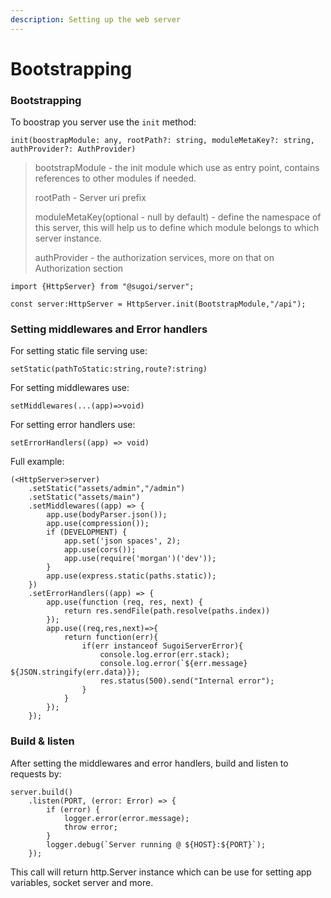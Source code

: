 ```yaml
---
description: Setting up the web server
---
```


# Bootstrapping

### Bootstrapping

To boostrap you server use the `init` method:

```text
init(boostrapModule: any, rootPath?: string, moduleMetaKey?: string, authProvider?: AuthProvider)
```

> bootstrapModule - the init module which use as entry point, contains references to other modules if needed.
>
> rootPath - Server uri prefix
>
> moduleMetaKey\(optional - null by default\) - define the namespace of this server, this will help us to define which module belongs to which server instance. 
>
> authProvider - the authorization services, more on that on Authorization section

```text
import {HttpServer} from "@sugoi/server";

const server:HttpServer = HttpServer.init(BootstrapModule,"/api");
```

#### 

### Setting middlewares and Error handlers



For setting static file serving use:

```text
setStatic(pathToStatic:string,route?:string)
```

For setting middlewares use:

```text
setMiddlewares(...(app)=>void)
```

For setting error handlers use:

```text
setErrorHandlers((app) => void)
```

Full example:

```text
(<HttpServer>server)
    .setStatic("assets/admin","/admin")
    .setStatic("assets/main")
    .setMiddlewares((app) => {
        app.use(bodyParser.json());
        app.use(compression());
        if (DEVELOPMENT) {
            app.set('json spaces', 2);
            app.use(cors());
            app.use(require('morgan')('dev'));
        }
        app.use(express.static(paths.static));
    })
    .setErrorHandlers((app) => {
        app.use(function (req, res, next) {
            return res.sendFile(path.resolve(paths.index))
        });
        app.use((req,res,next)=>{
            return function(err){
                if(err instanceof SugoiServerError){
                    console.log.error(err.stack);
                    console.log.error(`${err.message} ${JSON.stringify(err.data)});
                    res.status(500).send("Internal error");
                }
            }
        });
    });
```

#### 

### Build & listen

After setting the middlewares and error handlers, build and listen to requests by:

```text
server.build()
    .listen(PORT, (error: Error) => {
        if (error) {
            logger.error(error.message);
            throw error;
        }
        logger.debug(`Server running @ ${HOST}:${PORT}`);
    });
```

This call will return http.Server instance which can be use for setting app variables, socket server and more.


